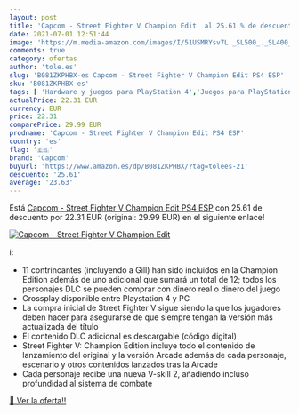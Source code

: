 ```yaml
---
layout: post
title: 'Capcom - Street Fighter V Champion Edit  al 25.61 % de descuento'
date: 2021-07-01 12:51:44
image: 'https://m.media-amazon.com/images/I/51USMRYsv7L._SL500_._SL400_.jpg'
comments: true
category: ofertas
author: 'tole.es'
slug: 'B081ZKPHBX-es Capcom - Street Fighter V Champion Edit PS4 ESP'
sku: 'B081ZKPHBX-es'
tags: [ 'Hardware y juegos para PlayStation 4','Juegos para PlayStation 4','Videojuegos','capcom','ps4', ]
actualPrice: 22.31 EUR
currency: EUR
price: 22.31
comparePrice: 29.99 EUR
prodname: 'Capcom - Street Fighter V Champion Edit PS4 ESP'
country: 'es'
flag: '🇪🇸'
brand: 'Capcom'
buyurl: 'https://www.amazon.es/dp/B081ZKPHBX/?tag=tolees-21'
descuento: '25.61'
average: '23.63'
---
```


Está [Capcom - Street Fighter V Champion Edit PS4 ESP](https://www.amazon.es/dp/B081ZKPHBX/?tag=tolees-21) con 25.61 de descuento por 22.31 EUR (original: 29.99 EUR) en el siguiente enlace!

[![Capcom - Street Fighter V Champion Edit ](https://m.media-amazon.com/images/I/51USMRYsv7L._SL500_._SL400_.jpg)](https://www.amazon.es/dp/B081ZKPHBX/?tag=tolees-21)

ℹ️:

- 11 contrincantes (incluyendo a Gill) han sido incluidos en la Champion Edition además de uno adicional que sumará un total de 12; todos los personajes DLC se pueden comprar con dinero real o dinero del juego
- Crossplay disponible entre Playstation 4 y PC
- La compra inicial de Street Fighter V sigue siendo la que los jugadores deben hacer para asegurarse de que siempre tengan la versión más actualizada del título
- El contenido DLC adicional es descargable (código digital)
- Street Fighter V: Champion Edition incluye todo el contenido de lanzamiento del original y la versión Arcade además de cada personaje, escenario y otros contenidos lanzados tras la Arcade
- Cada personaje recibe una nueva V-skill 2, añadiendo incluso profundidad al sistema de combate

[🛒 Ver la oferta!!](https://www.amazon.es/dp/B081ZKPHBX/?tag=tolees-21)
